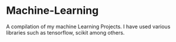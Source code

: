 # Machine-Learning
A compilation of my machine Learning Projects. I have used various libraries such as tensorflow, scikit among others.
